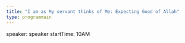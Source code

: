 ```yaml
---
title: "I am as My servant thinks of Me: Expecting Good of Allah"
type: programmain
---
```

speaker: speaker
startTime: 10AM